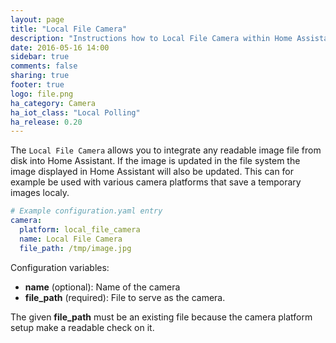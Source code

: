```yaml
---
layout: page
title: "Local File Camera"
description: "Instructions how to Local File Camera within Home Assistant."
date: 2016-05-16 14:00
sidebar: true
comments: false
sharing: true
footer: true
logo: file.png
ha_category: Camera
ha_iot_class: "Local Polling"
ha_release: 0.20
---
```


The `Local File Camera` allows you to integrate any readable image file from disk into Home Assistant.
If the image is updated in the file system the image displayed in Home Assistant will also be updated.
This can for example be used with various camera platforms that save a temporary images localy.

```yaml
# Example configuration.yaml entry
camera:
  platform: local_file_camera
  name: Local File Camera
  file_path: /tmp/image.jpg
```

Configuration variables:

 - **name** (optional): Name of the camera
 - **file_path** (required): File to serve as the camera.
 
The given **file_path** must be an existing file because the camera platform setup make a readable check on it.
